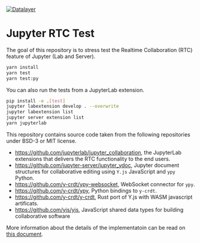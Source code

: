 [![Datalayer](https://assets.datalayer.design/datalayer-25.svg)](https://datalayer.io)

# Jupyter RTC Test

The goal of this repository is to stress test the Realtime Collaboration (RTC) feature of Jupyter (Lab and Server).

```bash
yarn install
yarn test
yarn test:py
```

You can also run the tests from a JupyterLab extension.

```bash
pip install -e .[test]
jupyter labextension develop . --overwrite
jupyter labextension list
jupyter server extension list
yarn jupyterlab
```

This repository contains source code taken from the following repositories under BSD-3 or MIT license.

- https://github.com/jupyterlab/jupyter_collaboration, the JupyterLab extensions that delivers the RTC functionality to the end users.
- https://github.com/jupyter-server/jupyter_ydoc, Jupyter document structures for collaborative editing using `Y.js` JavaScript and `ypy` Python.
- https://github.com/y-crdt/ypy-websocket, WebSocket connector for `ypy`.
- https://github.com/y-crdt/ypy, Python bindings to `y-crdt`.
- https://github.com/y-crdt/y-crdt, Rust port of Y.js with WASM javascript artificats.
- https://github.com/yjs/yjs, JavaScript shared data types for building collaborative software

More information about the details of the implementatoin can be read on [this document](https://github.com/datalayer/jupyter-rtc-test/blob/main/docs/README.md).
